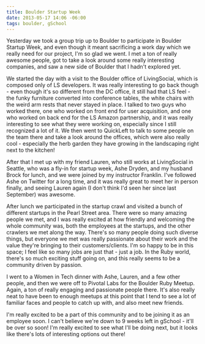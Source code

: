 ```yaml
---
title: Boulder Startup Week
date: 2013-05-17 14:06 -06:00
tags: boulder, gSchool
---
```


Yesterday we took a group trip up to Boulder to participate in Boulder Startup Week, and even though it meant sacrificing a work day which we really need for our project, I'm so glad we went.  I met a ton of really awesome people, got to take a look around some really interesting companies, and saw a new side of Boulder that I hadn't explored yet.

We started the day with a visit to the Boulder office of LivingSocial, which is composed only of LS developers.  It was really interesting to go back though - even though it's so different from the DC office, it still had that LS feel - the funky furniture converted into conference tables, the white chairs with the weird arm rests that never stayed in place.  I talked to two guys who worked there, one who worked on front end for user acquisition, and one who worked on back end for the LS Amazon partnership, and it was really interesting to see what they were working on, especially since I still recognized a lot of it.  We then went to QuickLeft to talk to some people on the team there and take a look around the offices, which were also really cool - especially the herb garden they have growing in the landscaping right next to the kitchen!

After that I met up with my friend Lauren, who still works at LivingSocial in Seattle, who was a fly-in for startup week, Ashe Dryden, and my husband Brock for lunch, and we were joined by my instructor Franklin.  I've followed Ashe on Twitter for a long time, and it was really great to meet her in person finally, and seeing Lauren again (I don't think I'd seen her since last September) was awesome.

After lunch we participated in the startup crawl and visited a bunch of different startups in the Pearl Street area.  There were so many amazing people we met, and I was really excited at how friendly and welcoming the whole community was, both the employees at the startups, and the other crawlers we met along the way.  There's so many people doing such diverse things, but everyone we met was really passionate about their work and the value they're bringing to their customers/clients.  I'm so happy to be in this space; I feel like so many jobs are just that - just a job.  In the Ruby world, there's so much exciting stuff going on, and this really seems to be a community driven by passion.

I went to a Women in Tech dinner with Ashe, Lauren, and a few other people, and then we were off to Pivotal Labs for the Boulder Ruby Meetup.  Again, a ton of really engaging and passionate people there.  It's also really neat to have been to enough meetups at this point that I tend to see a lot of familiar faces and people to catch up with, and also meet new friends.

I'm really excited to be a part of this community and to be joining it as an employee soon.  I can't believe we're down to 9 weeks left in gSchool - it'll be over so soon!  I'm really excited to see what I'll be doing next, but it looks like there's lots of interesting options out there!